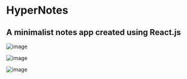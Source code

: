 # HyperNotes
## A minimalist notes app created using React.js
![image](https://user-images.githubusercontent.com/66895829/116031059-8c992600-a67a-11eb-9d38-d6b1ec52d4c1.png)

![image](https://user-images.githubusercontent.com/66895829/116031117-a6d30400-a67a-11eb-8816-5ad8c0c12bee.png)

![image](https://user-images.githubusercontent.com/66895829/116031478-6627ba80-a67b-11eb-8eb5-7a960d592559.png)




